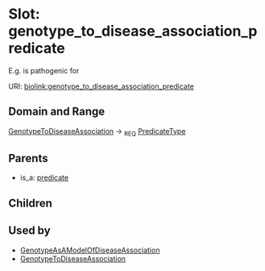 
# Slot: genotype_to_disease_association_predicate


E.g. is pathogenic for

URI: [biolink:genotype_to_disease_association_predicate](https://w3id.org/biolink/vocab/genotype_to_disease_association_predicate)


## Domain and Range

[GenotypeToDiseaseAssociation](GenotypeToDiseaseAssociation.md) &#8594;  <sub>REQ</sub> [PredicateType](types/PredicateType.md)

## Parents

 *  is_a: [predicate](predicate.md)

## Children


## Used by

 * [GenotypeAsAModelOfDiseaseAssociation](GenotypeAsAModelOfDiseaseAssociation.md)
 * [GenotypeToDiseaseAssociation](GenotypeToDiseaseAssociation.md)
